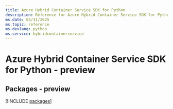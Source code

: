 ```yaml
---
title: Azure Hybrid Container Service SDK for Python
description: Reference for Azure Hybrid Container Service SDK for Python
ms.date: 03/31/2025
ms.topic: reference
ms.devlang: python
ms.service: hybridcontainerservice
---
```

# Azure Hybrid Container Service SDK for Python - preview
## Packages - preview
[!INCLUDE [packages](hybrid-container-service-index.md)]